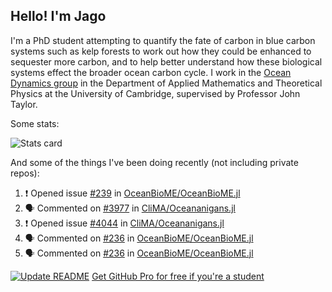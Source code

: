 ## Hello! I'm Jago

I'm a PhD student attempting to quantify the fate of carbon in blue carbon systems such as kelp forests to work out how they could be enhanced to sequester more carbon, and to help better understand how these biological systems effect the broader ocean carbon cycle. I work in the <a href="https://www.damtp.cam.ac.uk/user/jrt51/" class="emph">Ocean Dynamics group</a> in the Department of Applied Mathematics and Theoretical Physics at the University of Cambridge, supervised by Professor John Taylor.

Some stats:
<!--
![](https://raw.githubusercontent.com/jagoosw/jagoosw/main/profile-summary-card-output/nord_dark/0-profile-details.svg)
![](https://raw.githubusercontent.com/jagoosw/jagoosw/main/profile-summary-card-output/nord_dark/3-stats.svg)
![](https://raw.githubusercontent.com/jagoosw/jagoosw/main/profile-summary-card-output/nord_dark/4-productive-time.svg)
-->
![Stats card](https://github-readme-stats.vercel.app/api?username=jagoosw&count_private=true&show_icons=true&theme=transparent&hide_title=true&rank_icon=percentile&show=reviews)

And some of the things I've been doing recently (not including private repos):
<!--START_SECTION:activity-->
1. ❗ Opened issue [#239](https://github.com/OceanBioME/OceanBioME.jl/issues/239) in [OceanBioME/OceanBioME.jl](https://github.com/OceanBioME/OceanBioME.jl)
2. 🗣 Commented on [#3977](https://github.com/CliMA/Oceananigans.jl/pull/3977#issuecomment-2589380200) in [CliMA/Oceananigans.jl](https://github.com/CliMA/Oceananigans.jl)
3. ❗ Opened issue [#4044](https://github.com/CliMA/Oceananigans.jl/issues/4044) in [CliMA/Oceananigans.jl](https://github.com/CliMA/Oceananigans.jl)
4. 🗣 Commented on [#236](https://github.com/OceanBioME/OceanBioME.jl/pull/236#issuecomment-2589331155) in [OceanBioME/OceanBioME.jl](https://github.com/OceanBioME/OceanBioME.jl)
5. 🗣 Commented on [#236](https://github.com/OceanBioME/OceanBioME.jl/pull/236#issuecomment-2569489092) in [OceanBioME/OceanBioME.jl](https://github.com/OceanBioME/OceanBioME.jl)
<!--END_SECTION:activity-->


[![Update README](https://github.com/jagoosw/jagoosw/actions/workflows/update-readme.yml/badge.svg)](https://github.com/jagoosw/jagoosw/actions/workflows/update-readme.yml)
[Get GitHub Pro for free if you're a student](https://education.github.com/pack)

